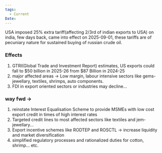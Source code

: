 ```yaml
---
tags:
  - Current
Date:
---
```

USA imposed 25% extra tariff(affecting 2/3rd of indian exports to USA) on india, few days back, came into effect on 2025-09-01,
these tariffs are of pecuniary nature for sustained buying of russian crude oil.
### Effects
1. GTRI(Global Trade and Investment Report) estimates, US exports could fall to $50 billion in 2025-26 from $87 Billion in 2024-25
2. major affected areas -> Low margin, labour intensive sectors like gems-jewellary, textiles, shrimps, auto components.
3. FDI in export oriented sectors or industries may decline...
### way fwd  -> 
1. reinstate Interest Equalisation Scheme to provide MSMEs with low cost export credit in times of high interest rates
2. Targeted credit lines to most affected sectors like textiles and jem-jewellary...
3. Export incentive schemes like RODTEP and ROSCTL -> increase liquidity and market diversification
4. simplified regulatory processes and rationalized duties for cotton, shrimp... etc.